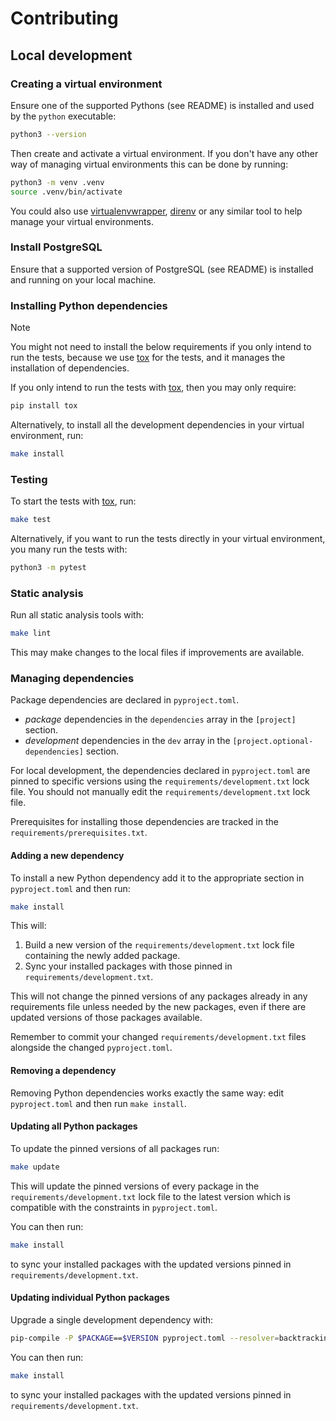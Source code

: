 # Contributing

## Local development

### Creating a virtual environment

Ensure one of the supported Pythons (see README) is installed and used by the `python` executable:

```sh
python3 --version
```

Then create and activate a virtual environment. If you don't have any other way of managing virtual
environments this can be done by running:

```sh
python3 -m venv .venv
source .venv/bin/activate
```

You could also use [virtualenvwrapper], [direnv] or any similar tool to help manage your virtual
environments.

### Install PostgreSQL

Ensure that a supported version of PostgreSQL (see README) is installed and running on your local machine.

### Installing Python dependencies

> [!NOTE]
> You might not need to install the below requirements if you only intend to run the tests,
> because we use [tox] for the tests, and it manages the installation of dependencies.

If you only intend to run the tests with [tox], then you may only require:

```sh
pip install tox
```

Alternatively, to install all the development dependencies in your virtual environment, run:

```sh
make install
```

[direnv]: https://direnv.net
[virtualenvwrapper]: https://virtualenvwrapper.readthedocs.io/

### Testing

To start the tests with [tox], run:

```sh
make test
```

Alternatively, if you want to run the tests directly in your virtual environment,
you many run the tests with:

```sh
python3 -m pytest
```

### Static analysis

Run all static analysis tools with:

```sh
make lint
```

This may make changes to the local files if improvements are available.

### Managing dependencies

Package dependencies are declared in `pyproject.toml`.

- _package_ dependencies in the `dependencies` array in the `[project]` section.
- _development_ dependencies in the `dev` array in the `[project.optional-dependencies]` section.

For local development, the dependencies declared in `pyproject.toml` are pinned to specific
versions using the `requirements/development.txt` lock file.
You should not manually edit the `requirements/development.txt` lock file.

Prerequisites for installing those dependencies are tracked in the `requirements/prerequisites.txt`.


#### Adding a new dependency

To install a new Python dependency add it to the appropriate section in `pyproject.toml` and then
run:

```sh
make install
```

This will:

1. Build a new version of the `requirements/development.txt` lock file containing the newly added
   package.
2. Sync your installed packages with those pinned in `requirements/development.txt`.

This will not change the pinned versions of any packages already in any requirements file unless
needed by the new packages, even if there are updated versions of those packages available.

Remember to commit your changed `requirements/development.txt` files alongside the changed
`pyproject.toml`.

#### Removing a dependency

Removing Python dependencies works exactly the same way: edit `pyproject.toml` and then run
`make install`.

#### Updating all Python packages

To update the pinned versions of all packages run:

```sh
make update
```

This will update the pinned versions of every package in the `requirements/development.txt` lock
file to the latest version which is compatible with the constraints in `pyproject.toml`.

You can then run:

```sh
make install
```

to sync your installed packages with the updated versions pinned in `requirements/development.txt`.

#### Updating individual Python packages

Upgrade a single development dependency with:

```sh
pip-compile -P $PACKAGE==$VERSION pyproject.toml --resolver=backtracking --extra=dev --output-file=requirements/development.txt
```

You can then run:

```sh
make install
```

to sync your installed packages with the updated versions pinned in `requirements/development.txt`.

[tox]: https://tox.wiki
